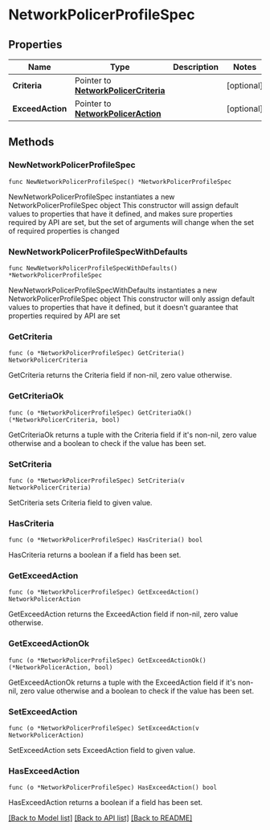# NetworkPolicerProfileSpec

## Properties

Name | Type | Description | Notes
------------ | ------------- | ------------- | -------------
**Criteria** | Pointer to [**NetworkPolicerCriteria**](networkPolicerCriteria.md) |  | [optional] 
**ExceedAction** | Pointer to [**NetworkPolicerAction**](networkPolicerAction.md) |  | [optional] 

## Methods

### NewNetworkPolicerProfileSpec

`func NewNetworkPolicerProfileSpec() *NetworkPolicerProfileSpec`

NewNetworkPolicerProfileSpec instantiates a new NetworkPolicerProfileSpec object
This constructor will assign default values to properties that have it defined,
and makes sure properties required by API are set, but the set of arguments
will change when the set of required properties is changed

### NewNetworkPolicerProfileSpecWithDefaults

`func NewNetworkPolicerProfileSpecWithDefaults() *NetworkPolicerProfileSpec`

NewNetworkPolicerProfileSpecWithDefaults instantiates a new NetworkPolicerProfileSpec object
This constructor will only assign default values to properties that have it defined,
but it doesn't guarantee that properties required by API are set

### GetCriteria

`func (o *NetworkPolicerProfileSpec) GetCriteria() NetworkPolicerCriteria`

GetCriteria returns the Criteria field if non-nil, zero value otherwise.

### GetCriteriaOk

`func (o *NetworkPolicerProfileSpec) GetCriteriaOk() (*NetworkPolicerCriteria, bool)`

GetCriteriaOk returns a tuple with the Criteria field if it's non-nil, zero value otherwise
and a boolean to check if the value has been set.

### SetCriteria

`func (o *NetworkPolicerProfileSpec) SetCriteria(v NetworkPolicerCriteria)`

SetCriteria sets Criteria field to given value.

### HasCriteria

`func (o *NetworkPolicerProfileSpec) HasCriteria() bool`

HasCriteria returns a boolean if a field has been set.

### GetExceedAction

`func (o *NetworkPolicerProfileSpec) GetExceedAction() NetworkPolicerAction`

GetExceedAction returns the ExceedAction field if non-nil, zero value otherwise.

### GetExceedActionOk

`func (o *NetworkPolicerProfileSpec) GetExceedActionOk() (*NetworkPolicerAction, bool)`

GetExceedActionOk returns a tuple with the ExceedAction field if it's non-nil, zero value otherwise
and a boolean to check if the value has been set.

### SetExceedAction

`func (o *NetworkPolicerProfileSpec) SetExceedAction(v NetworkPolicerAction)`

SetExceedAction sets ExceedAction field to given value.

### HasExceedAction

`func (o *NetworkPolicerProfileSpec) HasExceedAction() bool`

HasExceedAction returns a boolean if a field has been set.


[[Back to Model list]](../README.md#documentation-for-models) [[Back to API list]](../README.md#documentation-for-api-endpoints) [[Back to README]](../README.md)


